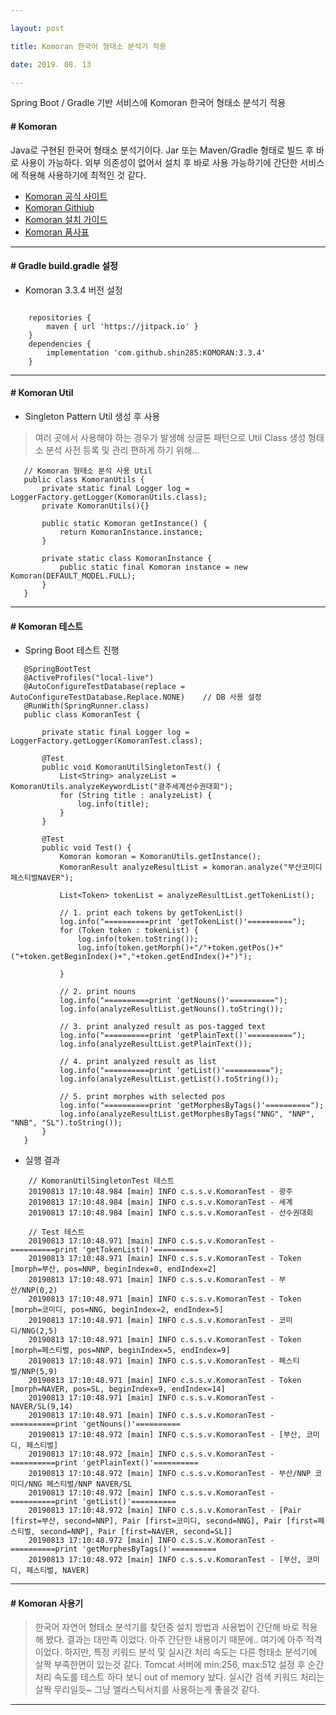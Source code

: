 ```yaml
---

layout: post

title: Komoran 한국어 형태소 분석기 적용

date: 2019. 08. 13

---
```


Spring Boot / Gradle 기반 서비스에 Komoran 한국어 형태소 분석기 적용

#### # Komoran
Java로 구현된 한국어 형태소 분석기이다.
Jar 또는 Maven/Gradle 형태로 빌드 후 바로 사용이 가능하다.
외부 의존성이 없어서 설치 후 바로 사용 가능하기에 간단한 서비스에 적용해 사용하기에 최적인 것 같다.

* [Komoran 공식 사이트](https://www.shineware.co.kr/products/komoran/)
* [Komoran Githiub](https://github.com/shin285/KOMORAN)
* [Komoran 설치 가이드](https://docs.komoran.kr/firststep/installation.html?utm_source=komoran-repo&utm_medium=Referral&utm_campaign=github-demo)
* [Komoran 품사표](https://docs.komoran.kr/firststep/postypes.html)
- - -


#### # Gradle build.gradle 설정
* Komoran 3.3.4 버전 설정
```[java]

	repositories {
		maven { url 'https://jitpack.io' }
	}
	dependencies {
		implementation 'com.github.shin285:KOMORAN:3.3.4'
	}
```

- - -

#### # Komoran Util
* Singleton Pattern Util 생성 후 사용
 > 여러 곳에서 사용해야 하는 경우가 발생해 싱글톤 패턴으로 Util Class 생성
 > 형태소 분석 사전 등록 및 관리 편하게 하기 위해...

 ```[java]
	// Komoran 형태소 분석 사용 Util
	public class KomoranUtils {
		private static final Logger log = LoggerFactory.getLogger(KomoranUtils.class);
		private KomoranUtils(){}

		public static Komoran getInstance() {
			return KomoranInstance.instance;
		}

		private static class KomoranInstance {
			public static final Komoran instance = new Komoran(DEFAULT_MODEL.FULL);
		}
	}
 ```

- - -

#### # Komoran 테스트

 * Spring Boot 테스트 진행
 ```[java]
	@SpringBootTest
	@ActiveProfiles("local-live")
	@AutoConfigureTestDatabase(replace = AutoConfigureTestDatabase.Replace.NONE)    // DB 사용 설정
	@RunWith(SpringRunner.class)
	public class KomoranTest {

		private static final Logger log = LoggerFactory.getLogger(KomoranTest.class);

		@Test
		public void KomoranUtilSingletonTest() {
			List<String> analyzeList = KomoranUtils.analyzeKeywordList("광주세계선수권대회");
			for (String title : analyzeList) {
				log.info(title);
			}
		}

		@Test
		public void Test() {
			Komoran komoran = KomoranUtils.getInstance();
			KomoranResult analyzeResultList = komoran.analyze("부산코미디페스티벌NAVER");

			List<Token> tokenList = analyzeResultList.getTokenList();

			// 1. print each tokens by getTokenList()
			log.info("==========print 'getTokenList()'==========");
			for (Token token : tokenList) {
				log.info(token.toString());
				log.info(token.getMorph()+"/"+token.getPos()+"("+token.getBeginIndex()+","+token.getEndIndex()+")");

			}

			// 2. print nouns
			log.info("==========print 'getNouns()'==========");
			log.info(analyzeResultList.getNouns().toString());

			// 3. print analyzed result as pos-tagged text
			log.info("==========print 'getPlainText()'==========");
			log.info(analyzeResultList.getPlainText());

			// 4. print analyzed result as list
			log.info("==========print 'getList()'==========");
			log.info(analyzeResultList.getList().toString());

			// 5. print morphes with selected pos
			log.info("==========print 'getMorphesByTags()'==========");
			log.info(analyzeResultList.getMorphesByTags("NNG", "NNP", "NNB", "SL").toString());
		}
	}
 ```
 * 실행 결과
```[java]
	// KomoranUtilSingletonTest 테스트
	20190813 17:10:48.984 [main] INFO c.s.s.v.KomoranTest - 광주 
	20190813 17:10:48.984 [main] INFO c.s.s.v.KomoranTest - 세계 
	20190813 17:10:48.984 [main] INFO c.s.s.v.KomoranTest - 선수권대회 
	
	// Test 테스트
	20190813 17:10:48.971 [main] INFO c.s.s.v.KomoranTest - ==========print 'getTokenList()'========== 
	20190813 17:10:48.971 [main] INFO c.s.s.v.KomoranTest - Token [morph=부산, pos=NNP, beginIndex=0, endIndex=2] 
	20190813 17:10:48.971 [main] INFO c.s.s.v.KomoranTest - 부산/NNP(0,2) 
	20190813 17:10:48.971 [main] INFO c.s.s.v.KomoranTest - Token [morph=코미디, pos=NNG, beginIndex=2, endIndex=5] 
	20190813 17:10:48.971 [main] INFO c.s.s.v.KomoranTest - 코미디/NNG(2,5) 
	20190813 17:10:48.971 [main] INFO c.s.s.v.KomoranTest - Token [morph=페스티벌, pos=NNP, beginIndex=5, endIndex=9] 
	20190813 17:10:48.971 [main] INFO c.s.s.v.KomoranTest - 페스티벌/NNP(5,9) 
	20190813 17:10:48.971 [main] INFO c.s.s.v.KomoranTest - Token [morph=NAVER, pos=SL, beginIndex=9, endIndex=14] 
	20190813 17:10:48.971 [main] INFO c.s.s.v.KomoranTest - NAVER/SL(9,14) 
	20190813 17:10:48.971 [main] INFO c.s.s.v.KomoranTest - ==========print 'getNouns()'========== 
	20190813 17:10:48.972 [main] INFO c.s.s.v.KomoranTest - [부산, 코미디, 페스티벌] 
	20190813 17:10:48.972 [main] INFO c.s.s.v.KomoranTest - ==========print 'getPlainText()'========== 
	20190813 17:10:48.972 [main] INFO c.s.s.v.KomoranTest - 부산/NNP 코미디/NNG 페스티벌/NNP NAVER/SL 
	20190813 17:10:48.972 [main] INFO c.s.s.v.KomoranTest - ==========print 'getList()'========== 
	20190813 17:10:48.972 [main] INFO c.s.s.v.KomoranTest - [Pair [first=부산, second=NNP], Pair [first=코미디, second=NNG], Pair [first=페스티벌, second=NNP], Pair [first=NAVER, second=SL]] 
	20190813 17:10:48.972 [main] INFO c.s.s.v.KomoranTest - ==========print 'getMorphesByTags()'========== 
	20190813 17:10:48.972 [main] INFO c.s.s.v.KomoranTest - [부산, 코미디, 페스티벌, NAVER] 
```

- - -

#### # Komoran 사용기
 > 한국어 자연어 형태소 분석기를 찾던중 설치 방법과 사용법이 간단해 바로 적용해 봤다.
 > 결과는 대만족 이었다.
 > 아주 간단한 내용이기 때문에.. 여기에 아주 적격이었다.
 > 하지만, 특정 키워드 분석 및 실시간 처리 속도는 다른 형태소 분석기에 살짝 부족한면이 있는것 같다.
 > Tomcat 서버에 min:256, max:512 설정 후 순간 처리 속도를 테스트 하다 보니 out of memory 놨다.
 > 실시간 검색 키워드 처리는 살짝 무리일듯~ 그냥 엘라스틱서치를 사용하는게 좋을것 같다.

- - -







